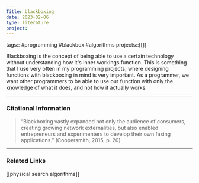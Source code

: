 ```yaml
---
Title: blackboxing
date: 2023-02-06
type: literature
project:
---
```

tags:: #programming #blackbox #algorithms 
projects::[[]]


Blackboxing is the concept of being able to use a certain technology without understanding how it's inner workings function. This is something that I use very often in my programming projects, where designing functions with blackboxing in mind is very important. As a programmer, we want other programmers to be able to use our function with only the knowledge of what it does, and not how it actually works.

---
### Citational Information

>“Blackboxing vastly expanded not only the audience of consumers, creating growing network externalities, but also enabled entrepreneurs and experimenters to develop their own faxing applications.” (Coopersmith, 2015, p. 20)

---

### Related Links
[[physical search algorithms]]
